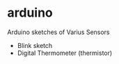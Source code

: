 # arduino

Arduino sketches of Varius Sensors<br>

+ Blink sketch
+ Digital Thermometer (thermistor)

